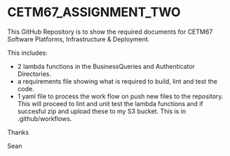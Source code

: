 # CETM67_ASSIGNMENT_TWO

This GitHub Repository is to show the required documents for CETM67 Software Platforms, Infrastructure & Deployment.

This includes:
 - 2 lambda functions in the BusinessQueries and Authenticator Directories.
 - a requirements file showing what is required to build, lint and test the code.
 - 1 yaml file to process the work flow on push new files to the repository. 
   This will proceed to lint and unit test the lambda functions and if succesful zip and upload these to my S3 bucket. This is in .github/workflows.
  
Thanks

Sean
